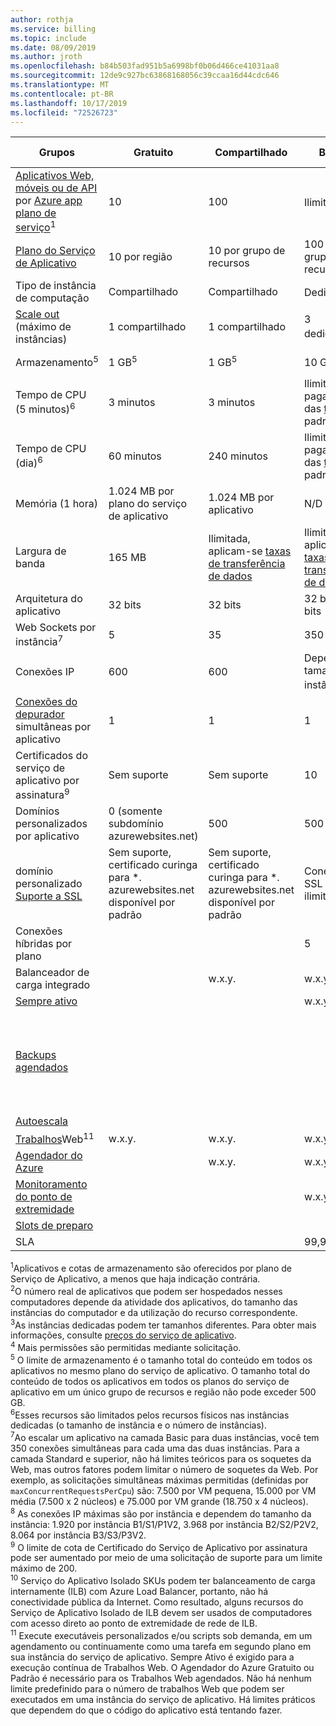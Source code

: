 ```yaml
---
author: rothja
ms.service: billing
ms.topic: include
ms.date: 08/09/2019
ms.author: jroth
ms.openlocfilehash: b84b503fad951b5a6998bf0b06d466ce41031aa8
ms.sourcegitcommit: 12de9c927bc63868168056c39ccaa16d44cdc646
ms.translationtype: MT
ms.contentlocale: pt-BR
ms.lasthandoff: 10/17/2019
ms.locfileid: "72526723"
---
```

| Grupos | Gratuito | Compartilhado | Básico | Standard | Premium (v2) | Isolado </th> |
| --- | --- | --- | --- | --- | --- | --- |
| [Aplicativos Web, móveis ou de API](https://azure.microsoft.com/services/app-service/) por [Azure app plano de serviço](../articles/app-service/overview-hosting-plans.md)<sup>1</sup> |10 |100 |Ilimitado<sup>2</sup> |Ilimitado<sup>2</sup> |Ilimitado<sup>2</sup> |Ilimitado<sup>2</sup>|
| [Plano do Serviço de Aplicativo](../articles/app-service/overview-hosting-plans.md) |10 por região |10 por grupo de recursos |100 por grupo de recursos |100 por grupo de recursos |100 por grupo de recursos |100 por grupo de recursos|
| Tipo de instância de computação |Compartilhado |Compartilhado |Dedicado<sup>3</sup> |Dedicado<sup>3</sup> |Dedicado<sup>3</sup></p> |Dedicado<sup>3</sup>|
| [Scale out](../articles/app-service/manage-scale-up.md) (máximo de instâncias) |1 compartilhado |1 compartilhado |3 dedicados<sup>3</sup> |10 dedicados<sup>3</sup> |20 dedicados<sup>3</sup>|100 dedicado<sup>4</sup>|
| Armazenamento<sup>5</sup> |1 GB<sup>5</sup> |1 GB<sup>5</sup> |10 GB<sup>5</sup> |50 GB<sup>5</sup> |250 GB<sup>5</sup></p> |1 TB<sup>5</sup>|
| Tempo de CPU (5 minutos)<sup>6</sup> |3 minutos |3 minutos |Ilimitado, pagamento das [tarifas](https://azure.microsoft.com/pricing/details/app-service/)</a> padrão |Ilimitado, pagamento das [tarifas](https://azure.microsoft.com/pricing/details/app-service/)</a> padrão |Ilimitado, pagamento das [tarifas](https://azure.microsoft.com/pricing/details/app-service/)</a> padrão |Ilimitado, pagamento das [tarifas](https://azure.microsoft.com/pricing/details/app-service/)</a> padrão|
| Tempo de CPU (dia)<sup>6</sup> |60 minutos |240 minutos |Ilimitado, pagamento das [tarifas](https://azure.microsoft.com/pricing/details/app-service/)</a> padrão |Ilimitado, pagamento das [tarifas](https://azure.microsoft.com/pricing/details/app-service/)</a> padrão |Ilimitado, pagamento das [tarifas](https://azure.microsoft.com/pricing/details/app-service/)</a> padrão |Ilimitado, pagamento das [tarifas](https://azure.microsoft.com/pricing/details/app-service/)</a> padrão |
| Memória (1 hora) |1\.024 MB por plano do serviço de aplicativo |1\.024 MB por aplicativo |N/D |N/D |N/D |N/D |
| Largura de banda |165 MB |Ilimitada, aplicam-se [taxas de transferência de dados](https://azure.microsoft.com/pricing/details/data-transfers/) |Ilimitada, aplicam-se [taxas de transferência de dados](https://azure.microsoft.com/pricing/details/data-transfers/) |Ilimitada, aplicam-se [taxas de transferência de dados](https://azure.microsoft.com/pricing/details/data-transfers/) |Ilimitada, aplicam-se [taxas de transferência de dados](https://azure.microsoft.com/pricing/details/data-transfers/) |Ilimitada, aplicam-se [taxas de transferência de dados](https://azure.microsoft.com/pricing/details/data-transfers/) |
| Arquitetura do aplicativo |32 bits |32 bits |32 bits/64 bits |32 bits/64 bits |32 bits/64 bits |32 bits/64 bits |
| Web Sockets por instância<sup>7</sup> |5 |35 |350 |Ilimitado |Ilimitado |Ilimitado |
| Conexões IP | 600 | 600 | Depende do tamanho da instância<sup>8</sup> | Depende do tamanho da instância<sup>8</sup> | Depende do tamanho da instância<sup>8</sup> | 64.000 |
| [Conexões do depurador](../articles/app-service/troubleshoot-dotnet-visual-studio.md) simultâneas por aplicativo |1 |1 |1 |5 |5 |5 |
| Certificados do serviço de aplicativo por assinatura<sup>9</sup>| Sem suporte | Sem suporte |10 |10 |10 |10 |
| Domínios personalizados por aplicativo</a> |0 (somente subdomínio azurewebsites.net)|500 |500 |500 |500 |500 |
| domínio personalizado [Suporte a SSL](../articles/app-service/app-service-web-tutorial-custom-ssl.md) |Sem suporte, certificado curinga para *. azurewebsites.net disponível por padrão|Sem suporte, certificado curinga para *. azurewebsites.net disponível por padrão|Conexões SSL SNI ilimitadas |Conexões SSL SNI e 1 IP SSL inclusas incluídas |Conexões SSL SNI e 1 IP SSL inclusas incluídas | Conexões SSL SNI e 1 IP SSL inclusas incluídas|
| Conexões híbridas por plano | | | 5 | 25 | 200 | 200 |
| Balanceador de carga integrado | |w.x.y. |w.x.y. |w.x.y. |w.x.y. |X<sup>10</sup> |
| [Sempre ativo](../articles/app-service/configure-common.md) | | |w.x.y. |w.x.y. |w.x.y. |w.x.y. |
| [Backups agendados](../articles/app-service/manage-backup.md) | | | | Backups agendados a cada 2 horas, no máximo 12 backups por dia (manual + agendado) | Backups agendados a cada hora, um máximo de 50 backups por dia (manual + agendado) | Backups agendados a cada hora, um máximo de 50 backups por dia (manual + agendado) |
| [Autoescala](../articles/app-service/manage-scale-up.md) | | | |w.x.y. |w.x.y. |w.x.y. |
| [Trabalhos](../articles/app-service/webjobs-create.md)Web<sup>11</sup> |w.x.y. |w.x.y. |w.x.y. |w.x.y. |w.x.y. |w.x.y. |
| [Agendador do Azure](https://azure.microsoft.com/services/scheduler/) | |w.x.y. |w.x.y. |w.x.y. |w.x.y. |w.x.y. |
| [Monitoramento do ponto de extremidade](../articles/app-service/web-sites-monitor.md) | | |w.x.y. |w.x.y. |w.x.y. |w.x.y. |
| [Slots de preparo](../articles/app-service/deploy-staging-slots.md) | | | |5 |20 |20 |
| SLA | |  |99,95 %|99,95 %|99,95 %|99,95 %|  

<sup>1</sup>Aplicativos e cotas de armazenamento são oferecidos por plano de Serviço de Aplicativo, a menos que haja indicação contrária.  
<sup>2</sup>O número real de aplicativos que podem ser hospedados nesses computadores depende da atividade dos aplicativos, do tamanho das instâncias do computador e da utilização do recurso correspondente.  
<sup>3</sup>As instâncias dedicadas podem ter tamanhos diferentes. Para obter mais informações, consulte [preços do serviço de aplicativo](https://azure.microsoft.com/pricing/details/app-service/).  
<sup>4</sup> Mais permissões são permitidas mediante solicitação.  
<sup>5</sup> O limite de armazenamento é o tamanho total do conteúdo em todos os aplicativos no mesmo plano do serviço de aplicativo. O tamanho total do conteúdo de todos os aplicativos em todos os planos do serviço de aplicativo em um único grupo de recursos e região não pode exceder 500 GB.  
<sup>6</sup>Esses recursos são limitados pelos recursos físicos nas instâncias dedicadas (o tamanho de instância e o número de instâncias).  
<sup>7</sup>Ao escalar um aplicativo na camada Basic para duas instâncias, você tem 350 conexões simultâneas para cada uma das duas instâncias. Para a camada Standard e superior, não há limites teóricos para os soquetes da Web, mas outros fatores podem limitar o número de soquetes da Web. Por exemplo, as solicitações simultâneas máximas permitidas (definidas por `maxConcurrentRequestsPerCpu`) são: 7.500 por VM pequena, 15.000 por VM média (7.500 x 2 núcleos) e 75.000 por VM grande (18.750 x 4 núcleos).  
<sup>8</sup> As conexões IP máximas são por instância e dependem do tamanho da instância: 1.920 por instância B1/S1/P1V2, 3.968 por instância B2/S2/P2V2, 8.064 por instância B3/S3/P3V2.  
<sup>9</sup> O limite de cota de Certificado do Serviço de Aplicativo por assinatura pode ser aumentado por meio de uma solicitação de suporte para um limite máximo de 200.  
<sup>10</sup> Serviço do Aplicativo Isolado SKUs podem ter balanceamento de carga internamente (ILB) com Azure Load Balancer, portanto, não há conectividade pública da Internet. Como resultado, alguns recursos do Serviço de Aplicativo Isolado de ILB devem ser usados de computadores com acesso direto ao ponto de extremidade de rede de ILB.  
<sup>11</sup> Execute executáveis personalizados e/ou scripts sob demanda, em um agendamento ou continuamente como uma tarefa em segundo plano em sua instância do serviço de aplicativo. Sempre Ativo é exigido para a execução contínua de Trabalhos Web. O Agendador do Azure Gratuito ou Padrão é necessário para os Trabalhos Web agendados. Não há nenhum limite predefinido para o número de trabalhos Web que podem ser executados em uma instância do serviço de aplicativo. Há limites práticos que dependem do que o código do aplicativo está tentando fazer.  